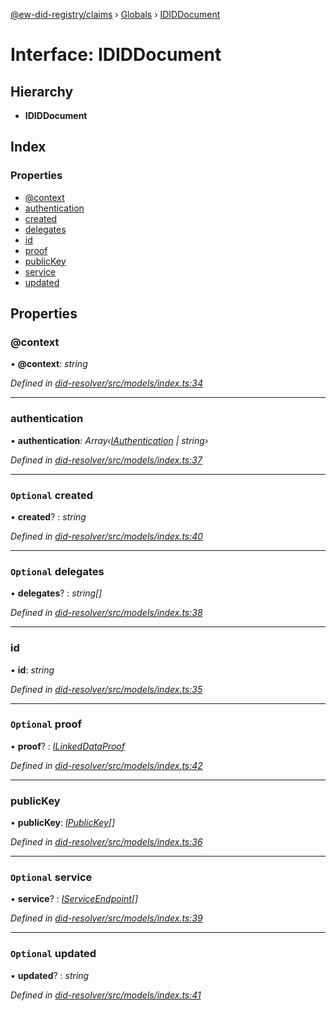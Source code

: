 [@ew-did-registry/claims](../README.md) › [Globals](../globals.md) › [IDIDDocument](ididdocument.md)

# Interface: IDIDDocument

## Hierarchy

* **IDIDDocument**

## Index

### Properties

* [@context](ididdocument.md#@context)
* [authentication](ididdocument.md#authentication)
* [created](ididdocument.md#optional-created)
* [delegates](ididdocument.md#optional-delegates)
* [id](ididdocument.md#id)
* [proof](ididdocument.md#optional-proof)
* [publicKey](ididdocument.md#publickey)
* [service](ididdocument.md#optional-service)
* [updated](ididdocument.md#optional-updated)

## Properties

###  @context

• **@context**: *string*

*Defined in [did-resolver/src/models/index.ts:34](https://github.com/energywebfoundation/ew-did-registry/blob/84044eb/packages/did-resolver/src/models/index.ts#L34)*

___

###  authentication

• **authentication**: *Array‹[IAuthentication](iauthentication.md) | string›*

*Defined in [did-resolver/src/models/index.ts:37](https://github.com/energywebfoundation/ew-did-registry/blob/84044eb/packages/did-resolver/src/models/index.ts#L37)*

___

### `Optional` created

• **created**? : *string*

*Defined in [did-resolver/src/models/index.ts:40](https://github.com/energywebfoundation/ew-did-registry/blob/84044eb/packages/did-resolver/src/models/index.ts#L40)*

___

### `Optional` delegates

• **delegates**? : *string[]*

*Defined in [did-resolver/src/models/index.ts:38](https://github.com/energywebfoundation/ew-did-registry/blob/84044eb/packages/did-resolver/src/models/index.ts#L38)*

___

###  id

• **id**: *string*

*Defined in [did-resolver/src/models/index.ts:35](https://github.com/energywebfoundation/ew-did-registry/blob/84044eb/packages/did-resolver/src/models/index.ts#L35)*

___

### `Optional` proof

• **proof**? : *[ILinkedDataProof](ilinkeddataproof.md)*

*Defined in [did-resolver/src/models/index.ts:42](https://github.com/energywebfoundation/ew-did-registry/blob/84044eb/packages/did-resolver/src/models/index.ts#L42)*

___

###  publicKey

• **publicKey**: *[IPublicKey](ipublickey.md)[]*

*Defined in [did-resolver/src/models/index.ts:36](https://github.com/energywebfoundation/ew-did-registry/blob/84044eb/packages/did-resolver/src/models/index.ts#L36)*

___

### `Optional` service

• **service**? : *[IServiceEndpoint](iserviceendpoint.md)[]*

*Defined in [did-resolver/src/models/index.ts:39](https://github.com/energywebfoundation/ew-did-registry/blob/84044eb/packages/did-resolver/src/models/index.ts#L39)*

___

### `Optional` updated

• **updated**? : *string*

*Defined in [did-resolver/src/models/index.ts:41](https://github.com/energywebfoundation/ew-did-registry/blob/84044eb/packages/did-resolver/src/models/index.ts#L41)*
